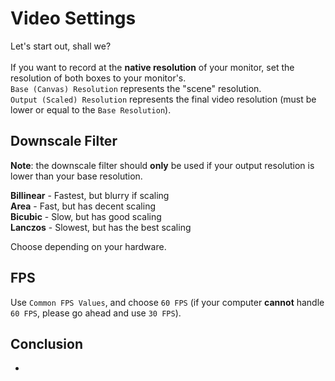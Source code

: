 # Video Settings
Let's start out, shall we?</br></br>
If you want to record at the **native resolution** of your monitor, set the resolution of both boxes to your monitor's.</br>
`Base (Canvas) Resolution` represents the "scene" resolution.</br>
`Output (Scaled) Resolution` represents the final video resolution (must be lower or equal to the `Base Resolution`).

## Downscale Filter
**Note**: the downscale filter should **only** be used if your output resolution is lower than your base resolution.

**Billinear** - Fastest, but blurry if scaling</br>
**Area** - Fast, but has decent scaling</br>
**Bicubic** - Slow, but has good scaling</br>
**Lanczos** - Slowest, but has the best scaling</br>

Choose depending on your hardware.</br>

## FPS
Use `Common FPS Values`, and choose `60 FPS` (if your computer **cannot** handle `60 FPS`, please go ahead and use `30 FPS`).

## Conclusion
-
